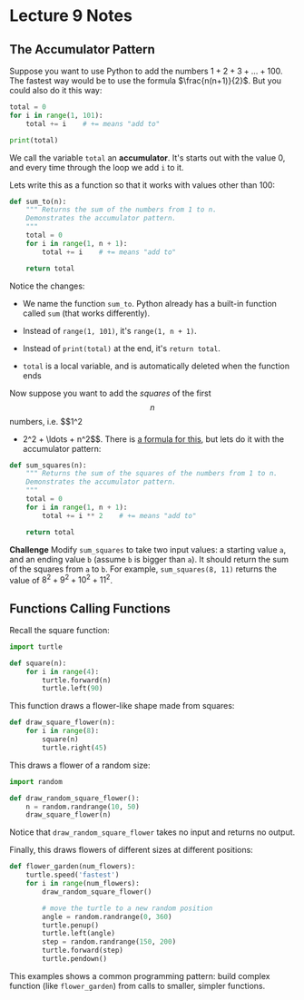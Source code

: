 # Lecture 9 Notes

## The Accumulator Pattern

Suppose you want to use Python to add the numbers $1 + 2 + 3 + \ldots + 100$.
The fastest way would be to use the formula $\frac{n(n+1)}{2}$. But you could
also do it this way:

```python
total = 0
for i in range(1, 101):
	total += i    # += means "add to"

print(total)
```

We call the variable `total` an **accumulator**. It's starts out with the
value 0, and every time through the loop we add `i` to it.

Lets write this as a function so that it works with values other than 100:

```python
def sum_to(n):
	""" Returns the sum of the numbers from 1 to n.
	Demonstrates the accumulator pattern.
	"""
	total = 0
	for i in range(1, n + 1):
		total += i    # += means "add to"

	return total
```

Notice the changes:

- We name the function `sum_to`. Python already has a built-in function called
  `sum` (that works differently).

- Instead of `range(1, 101)`, it's `range(1, n + 1)`.

- Instead of `print(total)` at the end, it's `return total`.

- `total` is a local variable, and is automatically deleted when the function
  ends

Now suppose you want to add the *squares* of the first $$n$$ numbers, i.e. $$1^2
+ 2^2 + \ldots + n^2$$. There is [a formula for this](https://en.wikipedia.org/wiki/Square_pyramidal_number), but lets do it with the accumulator pattern:

```python
def sum_squares(n):
	""" Returns the sum of the squares of the numbers from 1 to n.
	Demonstrates the accumulator pattern.
	"""
	total = 0
	for i in range(1, n + 1):
		total += i ** 2    # += means "add to"

	return total
```

**Challenge** Modify `sum_squares` to take two input values: a starting value
`a`, and an ending value `b` (assume `b` is bigger than `a`). It should return
the sum of the squares from `a` to `b`. For example, `sum_squares(8, 11)`
returns the value of $8^2 + 9^2 + 10^2 + 11^2$.


## Functions Calling Functions

Recall the square function:

```python
import turtle

def square(n):
	for i in range(4):
		turtle.forward(n)
		turtle.left(90)
```

This function draws a flower-like shape made from squares:

```python
def draw_square_flower(n):
    for i in range(8):
        square(n)
        turtle.right(45)
```

This draws a flower of a random size:

```python
import random

def draw_random_square_flower():
    n = random.randrange(10, 50)
    draw_square_flower(n)
```

Notice that `draw_random_square_flower` takes no input and returns no output.

Finally, this draws flowers of different sizes at different positions:

```python
def flower_garden(num_flowers):
    turtle.speed('fastest')
    for i in range(num_flowers):
        draw_random_square_flower()

        # move the turtle to a new random position
        angle = random.randrange(0, 360)
        turtle.penup()
        turtle.left(angle)
        step = random.randrange(150, 200)
        turtle.forward(step)
        turtle.pendown()
```

This examples shows a common programming pattern: build complex function (like
`flower_garden`) from calls to smaller, simpler functions.
